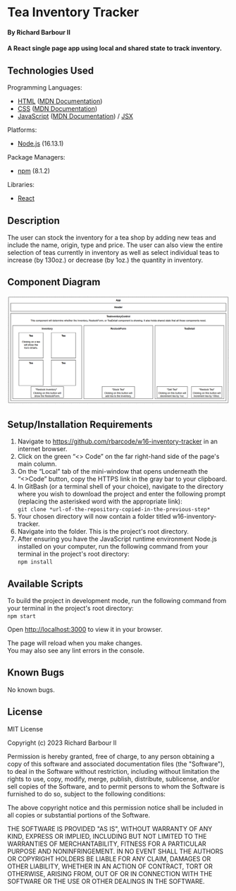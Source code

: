 # Tea Inventory Tracker

#### By Richard Barbour II

#### A React single page app using local and shared state to track inventory.


## Technologies Used

Programming Languages:
* [HTML](https://html.spec.whatwg.org/) ([MDN Documentation](https://developer.mozilla.org/en-US/docs/Web/HTML))
* [CSS](https://www.w3.org/TR/CSS/#css) ([MDN Documentation](https://developer.mozilla.org/en-US/docs/Web/CSS))
* [JavaScript](https://ecma-international.org/publications-and-standards/standards/ecma-262/) ([MDN Documentation](https://developer.mozilla.org/en-US/docs/Web/JavaScript)) / [JSX](https://facebook.github.io/jsx/)

Platforms:
* [Node.js](https://nodejs.org/en/) (16.13.1)

Package Managers:
* [npm](https://www.npmjs.com/) (8.1.2)


Libraries:
* [React](https://react.dev/)


## Description

The user can stock the inventory for a tea shop by adding new teas and include the name, origin, type and price. The user can also view the entire selection of teas currently in inventory as well as select individual teas to increase (by 130oz.) or decrease (by 1oz.) the quantity in inventory. 

## Component Diagram

<img src="src/img/component-diagram.png">

## Setup/Installation Requirements

1. Navigate to https://github.com/rbarcode/w16-inventory-tracker in an internet browser.
2. Click on the green “<> Code” on the far right-hand side of the page's main column.
3. On the “Local” tab of the mini-window that opens underneath the “<>Code” button, copy the HTTPS link in the gray bar to your clipboard.
4. In GitBash (or a terminal shell of your choice), navigate to the directory where you wish to download the project and enter the following prompt (replacing the asterisked word with the appropriate link):\
`git clone *url-of-the-repository-copied-in-the-previous-step*`
5. Your chosen directory will now contain a folder titled w16-inventory-tracker.
6. Navigate into the folder. This is the project's root directory.  
7. After ensuring you have the JavaScript runtime environment Node.js installed on your computer, run the following command from your terminal in the project's root directory:\
`npm install`  

## Available Scripts

To build the project in development mode, run the following command from your terminal in the project's root directory:\
`npm start`

Open [http://localhost:3000](http://localhost:3000) to view it in your browser.

The page will reload when you make changes.\
You may also see any lint errors in the console.

## Known Bugs

No known bugs.

## License

MIT License

Copyright (c) 2023 Richard Barbour II

Permission is hereby granted, free of charge, to any person obtaining a copy of this software and associated documentation files (the "Software"), to deal in the Software without restriction, including without limitation the rights to use, copy, modify, merge, publish, distribute, sublicense, and/or sell copies of the Software, and to permit persons to whom the Software is furnished to do so, subject to the following conditions:

The above copyright notice and this permission notice shall be included in all copies or substantial portions of the Software.

THE SOFTWARE IS PROVIDED "AS IS", WITHOUT WARRANTY OF ANY KIND, EXPRESS OR IMPLIED, INCLUDING BUT NOT LIMITED TO THE WARRANTIES OF MERCHANTABILITY, FITNESS FOR A PARTICULAR PURPOSE AND NONINFRINGEMENT. IN NO EVENT SHALL THE AUTHORS OR COPYRIGHT HOLDERS BE LIABLE FOR ANY CLAIM, DAMAGES OR OTHER LIABILITY, WHETHER IN AN ACTION OF CONTRACT, TORT OR OTHERWISE, ARISING FROM, OUT OF OR IN CONNECTION WITH THE SOFTWARE OR THE USE OR OTHER DEALINGS IN THE SOFTWARE.
